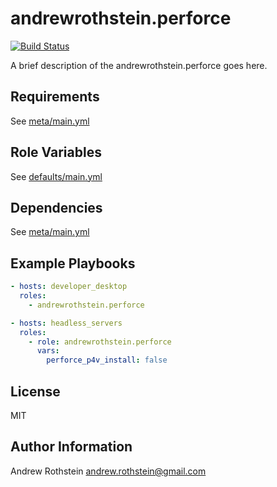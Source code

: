 andrewrothstein.perforce
=========
[![Build Status](https://travis-ci.org/andrewrothstein/ansible-perforce.svg?branch=master)](https://travis-ci.org/andrewrothstein/ansible-perforce)

A brief description of the andrewrothstein.perforce goes here.

Requirements
------------

See [meta/main.yml](meta/main.yml)

Role Variables
--------------

See [defaults/main.yml](defaults/main.yml)

Dependencies
------------

See [meta/main.yml](meta/main.yml)

Example Playbooks
----------------

```yml
- hosts: developer_desktop
  roles:
    - andrewrothstein.perforce
```

```yml
- hosts: headless_servers
  roles:
    - role: andrewrothstein.perforce
      vars:
        perforce_p4v_install: false
```

License
-------

MIT

Author Information
------------------

Andrew Rothstein <andrew.rothstein@gmail.com>
